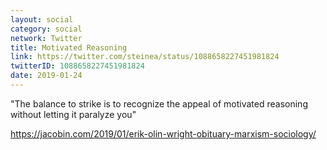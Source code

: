 ```yaml
---
layout: social
category: social
network: Twitter
title: Motivated Reasoning
link: https://twitter.com/steinea/status/1088658227451981824
twitterID: 1088658227451981824
date: 2019-01-24
---
```


"The balance to strike is to recognize the appeal of motivated reasoning without letting it paralyze you"

<https://jacobin.com/2019/01/erik-olin-wright-obituary-marxism-sociology/>

